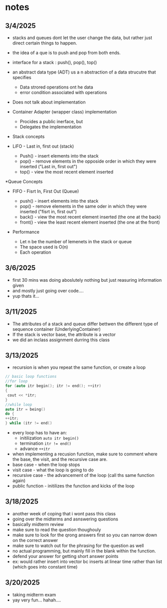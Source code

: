 # notes

## 3/4/2025
* stacks and queues dont let the user change the data, but rather just direct certain things to happen.
* the idea of a que is to push and pop from both ends.
* interface for a stack : push(), pop(), top()
* an abstract data type (ADT) us a n abstraction of a data strucutre that specifies
  * Data strored operations ont he data
  * error condition associated with operations
* Does not talk about implementation
* Container Adapter (wrapper class) implementation
  * Procides a public inerface, but
  * Delegates the implementation

* Stack concepts
* LiFO - Last in, first out (stack)
  * Push() - insert elements into the stack
  * pop() - remove elements in the opposide order in which they were inserted ("Last in, first out")
  * top() - view the most recent element inserted

*Queue Concepts
* FIFO - Fisrt In, First Out (Queue)
  * push() - insert elements into the stack
  * pop() - remove elements in the same oder in which they were inserted ("fisrt in, first out")
  * back() - view the most recent element inserted (the one at the back)
  * front() - view the least recent element inserted (the one at the front)
 
* Performance
  * Let n be the number of lemenets in the stack or queue
  * The space used is O(n)
  * Each operation

## 3/6/2025

* first 30 mins was doing aboslutely nothing but just reasuring information given
* and mostly just going over code....
* yup thats it...

## 3/11/2025
* The attributes of a stack and queue differ bettwen the different type of sequence container (UnderlyingContainer)
* If the stack is vector base, the attribute is a vector
* we did an inclass assignment durring this class

## 3/13/2025
* recursion is when you repeat the same function, or create a loop
```cpp
// basic loop functions
//for loop
for (auto itr begin(); itr != end(); ++itr)
{
 cout << *itr;
}
//while loop
auto itr = being()
do {
++itr;
} while (itr != end()
```
* every loop has to have an:
  * initilization ``` auto itr begin() ```
  * termination ``` itr != end() ```
  * advance ``` ++itr ```
*  when implementing a recusion function, make sure to comment where the base, the visit, and the recursive case are.
*  base case - when the loop stops
*  visit case - what the loop is going to do 
*  recursive case - the advancement of the loop (call ths same function again)
*  public function - initilizes the function and kicks of the loop

## 3/18/2025
* another week of coping that i wont pass this class
* going over the midterms and asnswering questions
* basically midterm review
* make sure to read the question thoughouly
* make sure to look for the qrong answers first so you can narrow down on the correct answer
* make sure to watch out for the phrasing for the question as well
* no actual programming, but mainly fill in the blank within the function.
* defend your answer for getting short answer points
* ex: would rather insert into vector bc inserts at linear time rather than list (which goes into constant time)

## 3/20/2025
* taking midterm exam
* yay very fun... hahah....
